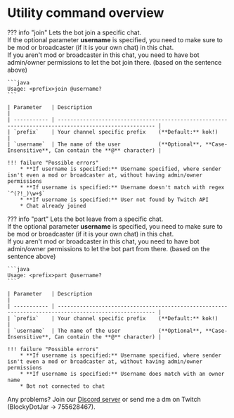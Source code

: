 # Utility command overview

??? info "join"
    Lets the bot join a specific chat.
    <br>If the optional parameter **username** is specified, you need to make sure to be mod or broadcaster (if it is your own chat) in this chat.
    <br>If you aren't mod or broadcaster in this chat, you need to have bot admin/owner permissions to let the bot join there. (based on the sentence above)

    ```java
    Usage: <prefix>join @username?
    ```

    | Parameter   | Description                                                                                           |
    | ----------- | ----------------------------------------------------------------------------------------------------- |
    | `prefix`    | Your channel specific prefix    (**Default:** kok!)                                                   |
    | `username`  | The name of the user            (**Optional**, **Case-Insensitive**, Can contain the **@** character) |

    !!! failure "Possible errors"
        * **If username is specified:** Username specified, where sender isn't even a mod or broadcaster at, without having admin/owner permissions
        * **If username is specified:** Username doesn't match with regex `^(?!_)\w+$`
        * **If username is specified:** User not found by Twitch API
        * Chat already joined


??? info "part"
    Lets the bot leave from a specific chat.
    <br>If the optional parameter **username** is specified, you need to make sure to be mod or broadcaster (if it is your own chat) in this chat.
    <br>If you aren't mod or broadcaster in this chat, you need to have bot admin/owner permissions to let the bot part from there. (based on the sentence above)

    ```java
    Usage: <prefix>part @username?
    ```

    | Parameter   | Description                                                                                           |
    | ----------- | ----------------------------------------------------------------------------------------------------- |
    | `prefix`    | Your channel specific prefix    (**Default:** kok!)                                                   |
    | `username`  | The name of the user            (**Optional**, **Case-Insensitive**, Can contain the **@** character) |

    !!! failure "Possible errors"
        * **If username is specified:** Username specified, where sender isn't even a mod or broadcaster at, without having admin/owner permissions
        * **If username is specified:** Username does match with an owner name
        * Bot not connected to chat

Any problems? Join our [Discord server](https://discord.gg/FnGFbzCw2r) or send me a dm on Twitch (BlockyDotJar -> 755628467).
